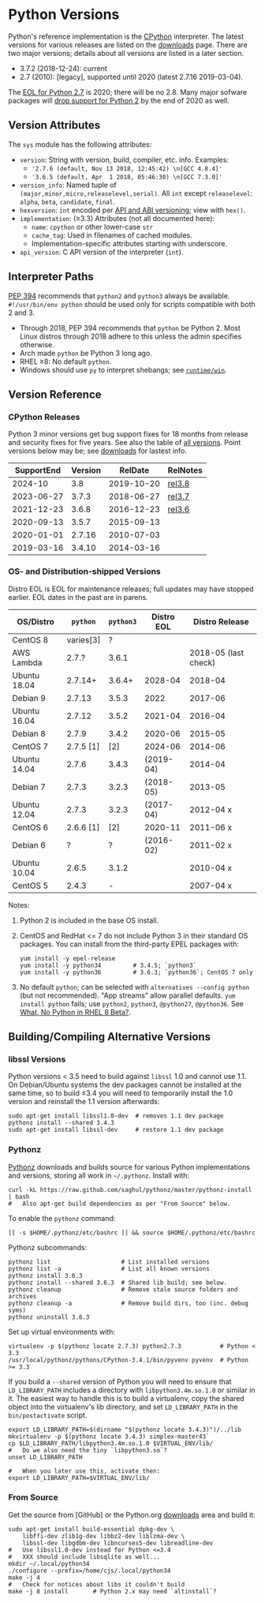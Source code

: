 Python Versions
===============

Python's reference implementation is the [CPython] interpreter. The
latest versions for various releases are listed on the [downloads]
page. There are two major versions; details about all versions are
listed in a later section.
* 3.7.2 (2018-12-24): current
* 2.7 (2010): [legacy], supported until 2020 (latest 2.7.16 2019-03-04).

The [EOL for Python 2.7][27eol] is 2020; there will be no 2.8. Many
major sofware packages will [drop support for Python 2][27drop] by the
end of 2020 as well.


Version Attributes
------------------

The `sys` module has the following attributes:
- `version`: String with version, build, compiler, etc. info. Examples:
  - `'2.7.6 (default, Nov 13 2018, 12:45:42) \n[GCC 4.8.4]'`
  - `'3.6.5 (default, Apr  1 2018, 05:46:30) \n[GCC 7.3.0]'`
- `version_info`: Named tuple of `(major,minor,micro,releaselevel,serial)`.
  All `int` except `releaselevel`: `alpha`, `beta`, `candidate`, `final`.
- `hexversion`: `int` encoded per [API and ABI versioning]; view with `hex()`.
- `implementation`: (≥3.3) Attributes (not all documented here):
   - `name`: `cpython` or other lower-case `str`
   - `cache_tag`: Used in filenames of cached modules.
   - Implementation-specific attributes starting with underscore.
- `api_version`: C API version of the interpreter (`int`).


Interpreter Paths
-----------------

[PEP 394] recommends that `python2` and `python3` always be available.
`#!/usr/bin/env python` should be used only for scripts compatible
with both 2 and 3.
- Through 2018, PEP 394 recommends that `python` be Python 2. Most
  Linux distros through 2018 adhere to this unless the admin specifies
  otherwise.
- Arch made `python` be Python 3 long ago.
- RHEL ≥8: No default `python`.
- Windows should use `py` to interpret shebangs; see
  [`runtime/win`](runtime/win.md).


Version Reference
-----------------

### CPython Releases

Python 3 minor versions get bug support fixes for 18 months from
release and security fixes for five years. See also the table of [all
versions]. Point versions below may be; see [downloads] for lastest
info.

| SupportEnd | Version| RelDate    | RelNotes |
|------------|--------|------------|----------|
| 2024-10    | 3.8    | 2019-10-20 | [rel3.8] |
| 2023-06-27 | 3.7.3  | 2018-06-27 | [rel3.7] |
| 2021-12-23 | 3.6.8  | 2016-12-23 | [rel3.6] |
| 2020-09-13 | 3.5.7  | 2015-09-13 |          |
| 2020-01-01 | 2.7.16 | 2010-07-03 |          |
| 2019-03-16 | 3.4.10 | 2014-03-16 |          |

### OS- and Distribution-shipped Versions

Distro EOL is EOL for maintenance releases; full updates may have
stopped earlier. EOL dates in the past are in parens.

| OS/Distro     | `python`  |`python3`  | Distro EOL | Distro Release
|---------------|-----------|-----------|------------|----------------
| CentOS 8      | varies[3] | ?         |
| AWS Lambda    | 2.7.?     | 3.6.1     |            | 2018-05 (last check)
| Ubuntu 18.04  | 2.7.14+   | 3.6.4+    | 2028-04    | 2018-04
| Debian 9      | 2.7.13    | 3.5.3     | 2022       | 2017-06
| Ubuntu 16.04  | 2.7.12    | 3.5.2     | 2021-04    | 2016-04
| Debian 8      | 2.7.9     | 3.4.2     | 2020-06    | 2015-05
| CentOS 7      | 2.7.5 [1] | [2]       | 2024-06    | 2014-06
| Ubuntu 14.04  | 2.7.6     | 3.4.3     | (2019-04)  | 2014-04
| Debian 7      | 2.7.3     | 3.2.3     | (2018-05)  | 2013-05
| Ubuntu 12.04  | 2.7.3     | 3.2.3     | (2017-04)  | 2012-04 x
| CentOS 6      | 2.6.6 [1] | [2]       | 2020-11    | 2011-06 x
| Debian 6      | ?         | ?         | (2016-02)  | 2011-02 x
| Ubuntu 10.04  | 2.6.5     | 3.1.2     |            | 2010-04 x
| CentOS 5      | 2.4.3     | -         |            | 2007-04 x

Notes:

1. Python 2 is included in the base OS install.

2. CentOS and RedHat <= 7 do not include Python 3 in their standard OS
   packages. You can install from the third-party EPEL packages with:

       yum install -y epel-release
       yum install -y python34         # 3.4.5; `python3`
       yum install -y python36         # 3.6.3; `python36`; CentOS 7 only

3. No default `python`; can be selected with `alternatives --config
   python` (but not recommended). "App streams" allow parallel defaults.
   `yum install python` fails; use `python2`, `python3`, `@python27`,
   `@python36`.
   See [What, No Python in RHEL 8 Beta?][RHEL8].


Building/Compiling Alternative Versions
---------------------------------------

### libssl Versions

Python versions < 3.5 need to build against `libssl` 1.0 and cannot
use 1.1. On Debian/Ubuntu systems the dev packages cannot be installed
at the same time, so to build ≤3.4 you will need to temporarily
install the 1.0 version and reinstall the 1.1 version afterwards:

    sudo apt-get install libssl1.0-dev  # removes 1.1 dev package
    pythonz install --shared 3.4.3
    sudo apt-get install libssl-dev     # restore 1.1 dev package

### Pythonz

[Pythonz] downloads and builds source for various Python
implementations and versions, storing all work in `~/.pythonz`.
Install with:

    curl -kL https://raw.github.com/saghul/pythonz/master/pythonz-install | bash
    #   Also apt-get build dependencies as per "From Source" below.

To enable the `pythonz` command:

    [[ -s $HOME/.pythonz/etc/bashrc ]] && source $HOME/.pythonz/etc/bashrc

Pythonz subcommands:

    pythonz list                    # List installed versions
    pythonz list -a                 # List all known versions
    pythonz install 3.6.3
    pythonz install --shared 3.6.3  # Shared lib build; see below.
    pythonz cleanup                 # Remove stale source folders and archives
    pythonz cleanup -a              # Remove build dirs, too (inc. debug syms)
    pythonz uninstall 3.6.3

Set up virtual environments with:

    virtualenv -p $(pythonz locate 2.7.3) python2.7.3           # Python < 3.3
    /usr/local/pythonz/pythons/CPython-3.4.1/bin/pyvenv pyvenv  # Python >= 3.3

If you build a `--shared` version of Python you will need to ensure
that `LD_LIBRARY_PATH` includes a directory with `libpython3.4m.so.1.0`
or similar in it. The easiest way to handle this is to build a
virtualenv, copy the shared object into the virtualenv's lib
directory, and set `LD_LIBRARY_PATH` in the `bin/postactivate` script.

    export LD_LIBRARY_PATH=$(dirname "$(pythonz locate 3.4.3)")/../lib
    mkvirtualenv -p $(pythonz locate 3.4.3) simplex-master43`
    cp $LD_LIBRARY_PATH/libpython3.4m.so.1.0 $VIRTUAL_ENV/lib/
    #   Do we also need the tiny `libpython3.so`?
    unset LD_LIBRARY_PATH

    #   When you later use this, activate then:
    export LD_LIBRARY_PATH=$VIRTUAL_ENV/lib/

### From Source

Get the source from [GitHub] or the Python.org [downloads] area and
build it:

    sudo apt-get install build-essential dpkg-dev \
        libffi-dev zlib1g-dev libbz2-dev liblzma-dev \
        libssl-dev libgdbm-dev libncurses5-dev libreadline-dev
    #   Use libssl1.0-dev instead for Python <=3.4
    #   XXX should include libsqlite as well...
    mkdir ~/.local/python34
    ./configure --prefix=/home/cjs/.local/python34
    make -j 4
    #   Check for notices about libs it couldn't build
    make -j 8 install       # Python 2.x may need `altinstall`?


<!-------------------------------------------------------------------->
[27drop]: https://python3statement.org/
[27eol]: https://www.python.org/dev/peps/pep-0373/#update
[API and ABI versioning]: https://docs.python.org/3/c-api/apiabiversion.html#apiabiversion
[PEP 394]: https://www.python.org/dev/peps/pep-0394
[RHEL8]: https://developers.redhat.com/blog/2018/11/27/what-no-python-in-rhel-8-beta
[all versions]: https://en.wikipedia.org/wiki/CPython#Version_history
[cpython]: https://en.wikipedia.org/wiki/CPython
[downloads]: https://www.python.org/downloads/
[pythonz]: https://github.com/saghul/pythonz
[rel3.6]: https://www.python.org/dev/peps/pep-0494/
[rel3.7]: https://www.python.org/dev/peps/pep-0537/
[rel3.8]: https://www.python.org/dev/peps/pep-0569/
